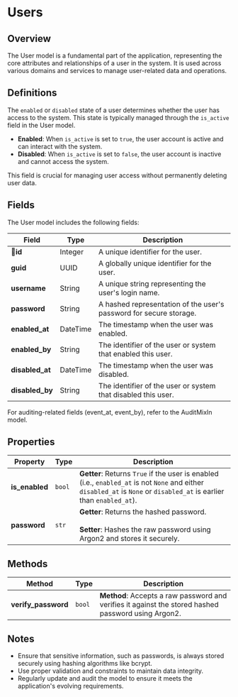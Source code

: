 # Users

## Overview
The User model is a fundamental part of the application, representing the core attributes and relationships of a user in the system. It is used across various domains and services to manage user-related data and operations.

## Definitions

The `enabled` or `disabled` state of a user determines whether the user has access to the system. This state is typically managed through the `is_active` field in the User model.

- **Enabled**: When `is_active` is set to `true`, the user account is active and can interact with the system.
- **Disabled**: When `is_active` is set to `false`, the user account is inactive and cannot access the system.

This field is crucial for managing user access without permanently deleting user data.

## Fields
The User model includes the following fields:

| Field        | Type      | Description                                                                 |
|--------------|-----------|-----------------------------------------------------------------------------|
| 🔑**id**       | Integer   |  A unique identifier for the user.                                       |
| **guid**     | UUID      | A globally unique identifier for the user.                                 |
| **username** | String    | A unique string representing the user's login name.                        |
| **password** | String    | A hashed representation of the user's password for secure storage.         |
| **enabled_at** | DateTime  | The timestamp when the user was enabled.                                |
| **enabled_by** | String    | The identifier of the user or system that enabled this user.            |
| **disabled_at**| DateTime  | The timestamp when the user was disabled.                               |
| **disabled_by**| String    | The identifier of the user or system that disabled this user.           |

For auditing-related fields (event_at, event_by), refer to the AuditMixIn model.

## Properties

| Property      | Type      | Description                                                                 |
|---------------|-----------|-----------------------------------------------------------------------------|
| **is_enabled** | `bool`   | **Getter**: Returns `True` if the user is enabled (i.e., `enabled_at` is not `None` and either `disabled_at` is `None` or `disabled_at` is earlier than `enabled_at`). |
| **password**   | `str`    | **Getter**: Returns the hashed password.<br /><br />**Setter**: Hashes the raw password using Argon2 and stores it securely.|

## Methods

| Method            | Type      | Description                                                                 |
|-------------------|-----------|-----------------------------------------------------------------------------|
| **verify_password** | `bool` | **Method**: Accepts a raw password and verifies it against the stored hashed password using Argon2. |

## Notes
- Ensure that sensitive information, such as passwords, is always stored securely using hashing algorithms like bcrypt.
- Use proper validation and constraints to maintain data integrity.
- Regularly update and audit the model to ensure it meets the application's evolving requirements.